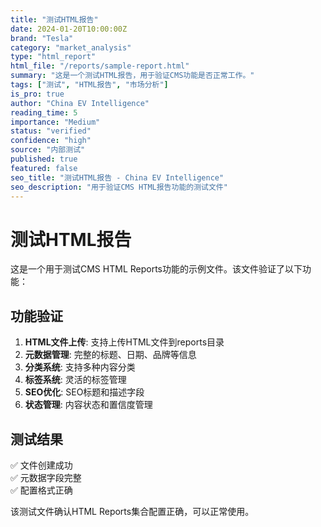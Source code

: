 ```yaml
---
title: "测试HTML报告"
date: 2024-01-20T10:00:00Z
brand: "Tesla"
category: "market_analysis"
type: "html_report"
html_file: "/reports/sample-report.html"
summary: "这是一个测试HTML报告，用于验证CMS功能是否正常工作。"
tags: ["测试", "HTML报告", "市场分析"]
is_pro: true
author: "China EV Intelligence"
reading_time: 5
importance: "Medium"
status: "verified"
confidence: "high"
source: "内部测试"
published: true
featured: false
seo_title: "测试HTML报告 - China EV Intelligence"
seo_description: "用于验证CMS HTML报告功能的测试文件"
---
```


# 测试HTML报告

这是一个用于测试CMS HTML Reports功能的示例文件。该文件验证了以下功能：

## 功能验证

1. **HTML文件上传**: 支持上传HTML文件到reports目录
2. **元数据管理**: 完整的标题、日期、品牌等信息
3. **分类系统**: 支持多种内容分类
4. **标签系统**: 灵活的标签管理
5. **SEO优化**: SEO标题和描述字段
6. **状态管理**: 内容状态和置信度管理

## 测试结果

✅ 文件创建成功  
✅ 元数据字段完整  
✅ 配置格式正确  

该测试文件确认HTML Reports集合配置正确，可以正常使用。